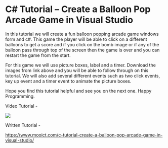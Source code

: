 # C# Tutorial – Create a Balloon Pop Arcade Game in Visual Studio
In this tutorial we will create a fun balloon popping arcade game windows form and c#. This game the player will be able to click on a different balloons to get a score and if you click on the bomb image or if any of the balloon pass through top of the screen then the game is over and you can restart the game from the start. 

For this game we will use picture boxes, label and a timer. Download the images from link above and you will be able to follow through on this tutorial. We will also add several different events such as two click events, key up event and a timer event to animate the picture boxes. 

Hope you find this tutorial helpful and see you on the next one. Happy Programming.

Video Tutorial - 

[![](http://img.youtube.com/vi/Bd0RKeCPQMw/0.jpg)](http://www.youtube.com/watch?v=Bd0RKeCPQMw "MOO ICT Create a Balloon Pop Arcade Game in Visual Studio")

Written Tutorial - 

https://www.mooict.com/c-tutorial-create-a-balloon-pop-arcade-game-in-visual-studio/
